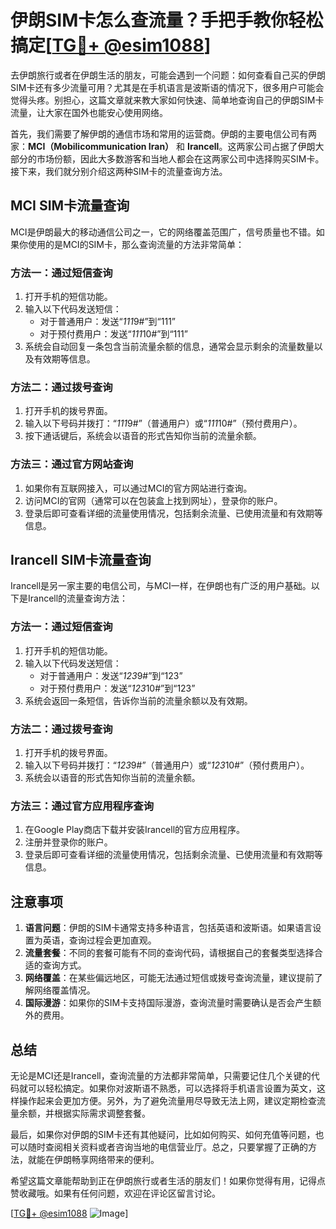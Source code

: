 # 伊朗SIM卡怎么查流量？手把手教你轻松搞定[[TG💪+ @esim1088](https://t.me/s/esim1088)]

去伊朗旅行或者在伊朗生活的朋友，可能会遇到一个问题：如何查看自己买的伊朗SIM卡还有多少流量可用？尤其是在手机语言是波斯语的情况下，很多用户可能会觉得头疼。别担心，这篇文章就来教大家如何快速、简单地查询自己的伊朗SIM卡流量，让大家在国外也能安心使用网络。

首先，我们需要了解伊朗的通信市场和常用的运营商。伊朗的主要电信公司有两家：**MCI（Mobilicommunication Iran）** 和 **Irancell**。这两家公司占据了伊朗大部分的市场份额，因此大多数游客和当地人都会在这两家公司中选择购买SIM卡。接下来，我们就分别介绍这两种SIM卡的流量查询方法。

## MCI SIM卡流量查询

MCI是伊朗最大的移动通信公司之一，它的网络覆盖范围广，信号质量也不错。如果你使用的是MCI的SIM卡，那么查询流量的方法非常简单：

### 方法一：通过短信查询
1. 打开手机的短信功能。
2. 输入以下代码发送短信：
   - 对于普通用户：发送“*111*9#”到“111”
   - 对于预付费用户：发送“*111*10#”到“111”
3. 系统会自动回复一条包含当前流量余额的信息，通常会显示剩余的流量数量以及有效期等信息。

### 方法二：通过拨号查询
1. 打开手机的拨号界面。
2. 输入以下号码并拨打：“*111*9#”（普通用户）或“*111*10#”（预付费用户）。
3. 按下通话键后，系统会以语音的形式告知你当前的流量余额。

### 方法三：通过官方网站查询
1. 如果你有互联网接入，可以通过MCI的官方网站进行查询。
2. 访问MCI的官网（通常可以在包装盒上找到网址），登录你的账户。
3. 登录后即可查看详细的流量使用情况，包括剩余流量、已使用流量和有效期等信息。

## Irancell SIM卡流量查询

Irancell是另一家主要的电信公司，与MCI一样，在伊朗也有广泛的用户基础。以下是Irancell的流量查询方法：

### 方法一：通过短信查询
1. 打开手机的短信功能。
2. 输入以下代码发送短信：
   - 对于普通用户：发送“*123*9#”到“123”
   - 对于预付费用户：发送“*123*10#”到“123”
3. 系统会返回一条短信，告诉你当前的流量余额以及有效期。

### 方法二：通过拨号查询
1. 打开手机的拨号界面。
2. 输入以下号码并拨打：“*123*9#”（普通用户）或“*123*10#”（预付费用户）。
3. 系统会以语音的形式告知你当前的流量余额。

### 方法三：通过官方应用程序查询
1. 在Google Play商店下载并安装Irancell的官方应用程序。
2. 注册并登录你的账户。
3. 登录后即可查看详细的流量使用情况，包括剩余流量、已使用流量和有效期等信息。

## 注意事项

1. **语言问题**：伊朗的SIM卡通常支持多种语言，包括英语和波斯语。如果语言设置为英语，查询过程会更加直观。
2. **流量套餐**：不同的套餐可能有不同的查询代码，请根据自己的套餐类型选择合适的查询方式。
3. **网络覆盖**：在某些偏远地区，可能无法通过短信或拨号查询流量，建议提前了解网络覆盖情况。
4. **国际漫游**：如果你的SIM卡支持国际漫游，查询流量时需要确认是否会产生额外的费用。

## 总结

无论是MCI还是Irancell，查询流量的方法都非常简单，只需要记住几个关键的代码就可以轻松搞定。如果你对波斯语不熟悉，可以选择将手机语言设置为英文，这样操作起来会更加方便。另外，为了避免流量用尽导致无法上网，建议定期检查流量余额，并根据实际需求调整套餐。

最后，如果你对伊朗的SIM卡还有其他疑问，比如如何购买、如何充值等问题，也可以随时查阅相关资料或者咨询当地的电信营业厅。总之，只要掌握了正确的方法，就能在伊朗畅享网络带来的便利。

希望这篇文章能帮助到正在伊朗旅行或者生活的朋友们！如果你觉得有用，记得点赞收藏哦。如果有任何问题，欢迎在评论区留言讨论。

[[TG💪+ @esim1088](https://t.me/s/esim1088) ![Image](https://i.postimg.cc/4NQfJmqS/Snipaste-2025-05-13-00-14-12.png)]